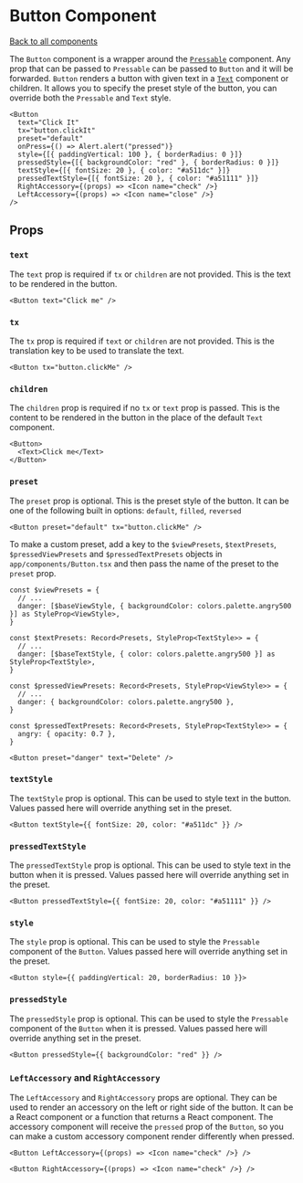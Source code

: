 # Button Component

[Back to all components](./Components.md)

The `Button` component is a wrapper around the [`Pressable`](https://reactnative.dev/docs/pressable) component. Any prop that can be passed to `Pressable` can be passed to `Button` and it will be forwarded. `Button` renders a button with given text in a [`Text`](./Components-Text.md) component or children. It allows you to specify the preset style of the button, you can override both the `Pressable` and `Text` style.

```tsx
<Button
  text="Click It"
  tx="button.clickIt"
  preset="default"
  onPress={() => Alert.alert("pressed")}
  style={[{ paddingVertical: 100 }, { borderRadius: 0 }]}
  pressedStyle={[{ backgroundColor: "red" }, { borderRadius: 0 }]}
  textStyle={[{ fontSize: 20 }, { color: "#a511dc" }]}
  pressedTextStyle={[{ fontSize: 20 }, { color: "#a51111" }]}
  RightAccessory={(props) => <Icon name="check" />}
  LeftAccessory={(props) => <Icon name="close" />}
/>
```

## Props

### `text`

The `text` prop is required if `tx` or `children` are not provided. This is the text to be rendered in the button.

```tsx
<Button text="Click me" />
```

### `tx`

The `tx` prop is required if `text` or `children` are not provided. This is the translation key to be used to translate the text.

```tsx
<Button tx="button.clickMe" />
```

### `children`

The `children` prop is required if no `tx` or `text` prop is passed. This is the content to be rendered in the button in the place of the default `Text` component.

```tsx
<Button>
  <Text>Click me</Text>
</Button>
```

### `preset`

The `preset` prop is optional. This is the preset style of the button. It can be one of the following built in options: `default`, `filled`, `reversed`

```tsx
<Button preset="default" tx="button.clickMe" />
```

To make a custom preset, add a key to the `$viewPresets`, `$textPresets`, `$pressedViewPresets` and `$pressedTextPresets` objects in `app/components/Button.tsx` and then pass the name of the preset to the `preset` prop.

```tsx
const $viewPresets = {
  // ...
  danger: [$baseViewStyle, { backgroundColor: colors.palette.angry500 }] as StyleProp<ViewStyle>,
}

const $textPresets: Record<Presets, StyleProp<TextStyle>> = {
  // ...
  danger: [$baseTextStyle, { color: colors.palette.angry500 }] as StyleProp<TextStyle>,
}

const $pressedViewPresets: Record<Presets, StyleProp<ViewStyle>> = {
  // ...
  danger: { backgroundColor: colors.palette.angry500 },
}

const $pressedTextPresets: Record<Presets, StyleProp<TextStyle>> = {
  angry: { opacity: 0.7 },
}
```

```tsx
<Button preset="danger" text="Delete" />
```

### `textStyle`

The `textStyle` prop is optional. This can be used to style text in the button. Values passed here will override anything set in the preset.

```tsx
<Button textStyle={{ fontSize: 20, color: "#a511dc" }} />
```

### `pressedTextStyle`

The `pressedTextStyle` prop is optional. This can be used to style text in the button when it is pressed. Values passed here will override anything set in the preset.

```tsx
<Button pressedTextStyle={{ fontSize: 20, color: "#a51111" }} />
```

### `style`

The `style` prop is optional. This can be used to style the `Pressable` component of the `Button`. Values passed here will override anything set in the preset.

```tsx
<Button style={{ paddingVertical: 20, borderRadius: 10 }}>
```

### `pressedStyle`

The `pressedStyle` prop is optional. This can be used to style the `Pressable` component of the `Button` when it is pressed. Values passed here will override anything set in the preset.

```tsx
<Button pressedStyle={{ backgroundColor: "red" }} />
```

### `LeftAccessory` and `RightAccessory`

The `LeftAccessory` and `RightAccessory` props are optional. They can be used to render an accessory on the left or right side of the button. It can be a React component or a function that returns a React component. The accessory component will receive the `pressed` prop of the `Button`, so you can make a custom accessory component render differently when pressed.

```tsx
<Button LeftAccessory={(props) => <Icon name="check" />} />
```

```tsx
<Button RightAccessory={(props) => <Icon name="check" />} />
```
